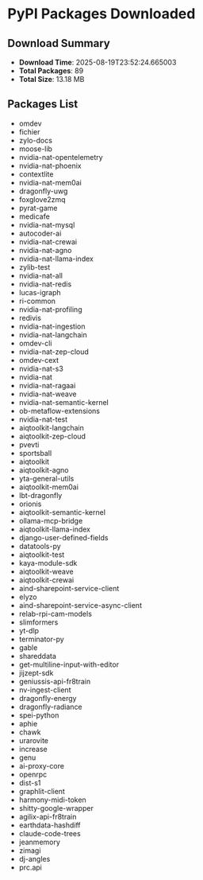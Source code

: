 # PyPI Packages Downloaded

## Download Summary
- **Download Time**: 2025-08-19T23:52:24.665003
- **Total Packages**: 89
- **Total Size**: 13.18 MB

## Packages List
- omdev
- fichier
- zylo-docs
- moose-lib
- nvidia-nat-opentelemetry
- nvidia-nat-phoenix
- contextlite
- nvidia-nat-mem0ai
- dragonfly-uwg
- foxglove2zmq
- pyrat-game
- medicafe
- nvidia-nat-mysql
- autocoder-ai
- nvidia-nat-crewai
- nvidia-nat-agno
- nvidia-nat-llama-index
- zylib-test
- nvidia-nat-all
- nvidia-nat-redis
- lucas-igraph
- ri-common
- nvidia-nat-profiling
- redivis
- nvidia-nat-ingestion
- nvidia-nat-langchain
- omdev-cli
- nvidia-nat-zep-cloud
- omdev-cext
- nvidia-nat-s3
- nvidia-nat
- nvidia-nat-ragaai
- nvidia-nat-weave
- nvidia-nat-semantic-kernel
- ob-metaflow-extensions
- nvidia-nat-test
- aiqtoolkit-langchain
- aiqtoolkit-zep-cloud
- pvevti
- sportsball
- aiqtoolkit
- aiqtoolkit-agno
- yta-general-utils
- aiqtoolkit-mem0ai
- lbt-dragonfly
- orionis
- aiqtoolkit-semantic-kernel
- ollama-mcp-bridge
- aiqtoolkit-llama-index
- django-user-defined-fields
- datatools-py
- aiqtoolkit-test
- kaya-module-sdk
- aiqtoolkit-weave
- aiqtoolkit-crewai
- aind-sharepoint-service-client
- elyzo
- aind-sharepoint-service-async-client
- relab-rpi-cam-models
- slimformers
- yt-dlp
- terminator-py
- gable
- shareddata
- get-multiline-input-with-editor
- jijzept-sdk
- geniussis-api-fr8train
- nv-ingest-client
- dragonfly-energy
- dragonfly-radiance
- spei-python
- aphie
- chawk
- urarovite
- increase
- genu
- ai-proxy-core
- openrpc
- dist-s1
- graphlit-client
- harmony-midi-token
- shitty-google-wrapper
- agilix-api-fr8train
- earthdata-hashdiff
- claude-code-trees
- jeanmemory
- zimagi
- dj-angles
- prc.api
